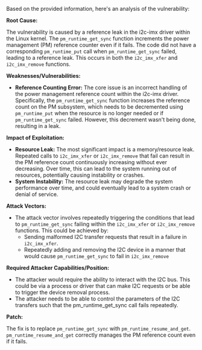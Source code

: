Based on the provided information, here's an analysis of the vulnerability:

**Root Cause:**

The vulnerability is caused by a reference leak in the i2c-imx driver within the Linux kernel. The `pm_runtime_get_sync` function increments the power management (PM) reference counter even if it fails. The code did not have a corresponding `pm_runtime_put` call when `pm_runtime_get_sync` failed, leading to a reference leak. This occurs in both the `i2c_imx_xfer` and `i2c_imx_remove` functions.

**Weaknesses/Vulnerabilities:**

-   **Reference Counting Error:** The core issue is an incorrect handling of the power management reference count within the i2c-imx driver. Specifically, the `pm_runtime_get_sync` function increases the reference count on the PM subsystem, which needs to be decremented using `pm_runtime_put` when the resource is no longer needed or if `pm_runtime_get_sync` failed. However, this decrement wasn't being done, resulting in a leak.

**Impact of Exploitation:**

-   **Resource Leak:** The most significant impact is a memory/resource leak. Repeated calls to `i2c_imx_xfer` or `i2c_imx_remove` that fail can result in the PM reference count continuously increasing without ever decreasing. Over time, this can lead to the system running out of resources, potentially causing instability or crashes.
-  **System Instability:**  The resource leak may degrade the system performance over time, and could eventually lead to a system crash or denial of service.

**Attack Vectors:**

-   The attack vector involves repeatedly triggering the conditions that lead to `pm_runtime_get_sync` failing within the `i2c_imx_xfer` or `i2c_imx_remove` functions. This could be achieved by:
     -  Sending malformed I2C transfer requests that result in a failure in `i2c_imx_xfer`.
     -  Repeatedly adding and removing the I2C device in a manner that would cause `pm_runtime_get_sync` to fail in `i2c_imx_remove`

**Required Attacker Capabilities/Position:**

-   The attacker would require the ability to interact with the I2C bus. This could be via a process or driver that can make I2C requests or be able to trigger the device removal process.
-   The attacker needs to be able to control the parameters of the I2C transfers such that the pm_runtime_get_sync call fails repeatedly.

**Patch:**

The fix is to replace `pm_runtime_get_sync` with `pm_runtime_resume_and_get`. `pm_runtime_resume_and_get` correctly manages the PM reference count even if it fails.